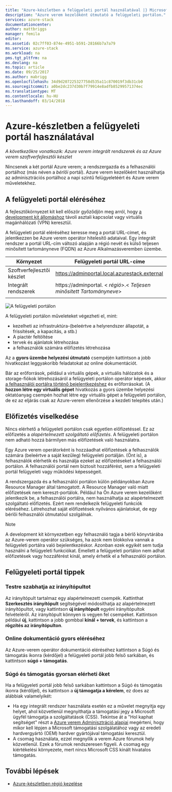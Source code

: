 ```yaml
---
title: "Azure-készletben a felügyeleti portál használatával |} Microsoft Docs"
description: "Azure verem kezelőként útmutató a felügyeleti portálon."
services: azure-stack
documentationcenter: 
author: mattbriggs
manager: femila
editor: 
ms.assetid: 02c7ff03-874e-4951-b591-28166b7a7a79
ms.service: azure-stack
ms.workload: na
pms.tgt_pltfrm: na
ms.devlang: na
ms.topic: article
ms.date: 09/25/2017
ms.author: mabrigg
ms.openlocfilehash: 34d9d207225327758d535a11c870019f3db31cb0
ms.sourcegitcommit: a0be2dc237d30b7f79914e8adfb85299571374ec
ms.translationtype: MT
ms.contentlocale: hu-HU
ms.lasthandoff: 03/14/2018
---
```

# <a name="using-the-administrator-portal-in-azure-stack"></a>Azure-készletben a felügyeleti portál használatával

*A következőkre vonatkozik: Azure verem integrált rendszerek és az Azure verem szoftverfejlesztői készlet*

Nincsenek a két portál Azure verem; a rendszergazda és a felhasználói portálhoz (más néven a *bérlői* portál). Azure verem kezelőként használhatja az adminisztrációs portálhoz a napi szintű felügyeletéért és Azure verem műveletekhez. 

## <a name="access-the-administrator-portal"></a>A felügyeleti portál eléréséhez

A fejlesztőkörnyezet kit kell először győződjön meg arról, hogy [a development kit állomáshoz](azure-stack-connect-azure-stack.md) távoli asztali kapcsolat vagy virtuális magánhálózati (VPN) keresztül.

A felügyeleti portál eléréséhez keresse meg a portál URL-címet, és jelentkezzen be Azure verem operátor hitelesítő adataival. Egy integrált rendszer a portál URL-cím változó alapján a régió nevét és külső teljesen minősített tartományneve (FQDN) az Azure Alkalmazásveremben üzembe.

| Környezet | Felügyeleti portál URL-címe |   
| -- | -- | 
| Szoftverfejlesztői készlet| https://adminportal.local.azurestack.external  |
| Integrált rendszerek | https://adminportal. &lt; *régió*&gt;.&lt; *Teljesen minősített Tartományneve*&gt; | 
| | |

 ![A felügyeleti portálon](media/azure-stack-manage-portals/image1.png)

A felügyeleti portálon műveleteket végezheti el, mint:

* kezelheti az infrastruktúra-(beleértve a helyrendszer állapotát, a frissítések, a kapacitás, a stb.)
* A piactér feltöltése
* tervek és ajánlatok létrehozása
* a felhasználók számára előfizetés létrehozása

Az a **gyors üzembe helyezési útmutató** csempéjén kattintson a jobb hivatkozást leggyakoribb feladatokat az online dokumentációt.
 
Bár az erőforrások, például a virtuális gépek, a virtuális hálózatok és a storage-fiókok létrehozásáról a felügyeleti portálon operátor képesek, akkor [a felhasználói portálra történő bejelentkezéshez](user/azure-stack-use-portal.md) és erőforrásokat. (A **hozzon létre egy virtuális gépet** hivatkozás a gyors üzembe helyezési oktatóanyag csempén hozhat létre egy virtuális gépet a felügyeleti portálon, de ez az eljárás csak az Azure-verem ellenőrzése a kezdeti telepítés után.)

## <a name="subscription-behavior"></a>Előfizetés viselkedése
 
Nincs elérhető a felügyeleti portálon csak egyetlen előfizetéssel. Ez az előfizetés a *alapértelmezett szolgáltató előfizetés*. A felügyeleti portálon nem adható hozzá bármilyen más előfizetések való használatra.

Egy Azure verem operátorként is hozzáadhat előfizetések a felhasználók számára (beleértve a saját kezűleg) felügyeleti portálján. (Önt is), a felhasználók elérhetik és használja ezeket az előfizetéseket a felhasználói portálon. A felhasználói portál nem biztosít hozzáférést, sem a felügyeleti portál felügyeleti vagy működési képességeit.

A rendszergazda és a felhasználói portálon külön példányokban Azure Resource Manager által támogatott. A Resource Manager való miatt előfizetések nem kereszt-portálok. Például ha Ön Azure verem kezelőként jelentkezik be, a felhasználói portálra, nem használhatja az alapértelmezett szolgáltató előfizetés. Ezért nem rendelkezik felügyeleti funkciók eléréséhez. Létrehozhat saját előfizetések nyilvános ajánlatokat, de egy bérlői felhasználói útmutatóul szolgálnak.

  >[!NOTE]
  A development kit környezetben egy felhasználó tagja a bérlő könyvtárába az Azure-verem operátor szükséges, ha azok nem blokkolva vannak a felügyeleti portálra való bejelentkezéskor. Azonban ezek egyikét sem tudja használni a felügyeleti funkciókat. Emellett a felügyeleti portálon nem adhat előfizetések vagy hozzáférést kínál, amely érhetik el a felhasználói portálon.

## <a name="administrator-portal-tips"></a>Felügyeleti portál tippek

### <a name="customize-the-dashboard"></a>Testre szabhatja az irányítópultot

Az irányítópult tartalmaz egy alapértelmezett csempék. Kattinthat **Szerkesztés irányítópult** segítségével módosíthatja az alapértelmezett irányítópultot, vagy kattintson **új irányítópult** egyéni irányítópultok felvételéről. Az irányítópult könnyen is vegyen fel csempéket. Kattintson például **új**, kattintson a jobb gombbal **kínál + tervek**, és kattintson a **rögzítés az irányítópulton**.

### <a name="quick-access-to-online-documentation"></a>Online dokumentáció gyors eléréséhez

Az Azure-verem operátor dokumentáció eléréséhez kattintson a Súgó és támogatás ikonra (kérdőjel) a felügyeleti portál jobb felső sarkában, és kattintson **súgó + támogatás**.

### <a name="quick-access-to-help-and-support"></a>Súgó és támogatás gyorsan elérheti őket

Ha a felügyeleti portál jobb felső sarkában kattintson a Súgó és támogatás ikonra (kérdőjel), és kattintson a **új támogatja a kérelem**, ez does az alábbiak valamelyikét:

- Ha egy integrált rendszer használata esetén ez a művelet megnyitja egy helyet, ahol közvetlenül megnyithatja a támogatási jegy a Microsoft ügyfél támogatja a szolgáltatások (CSS). Tekintse át a "Hol kaphat segítséget" részt a [Azure verem Adminisztráció alapjai](azure-stack-manage-basics.md) megérteni, hogy mikor kell lépjen a Microsoft támogatási szolgálatához vagy az eredeti hardvergyártó (OEM) hardver gyártójával támogatási keresztül.
- A csomag használata, ezzel megnyílik a verem Azure fórumok hely közvetlenül. Ezek a fórumok rendszeresen figyeli. A csomag egy kiértékelési környezete, mert nincs Microsoft CSS kínált hivatalos támogatás.

## <a name="next-steps"></a>További lépések

- [Azure-készletben régió kezelése](azure-stack-region-management.md)
